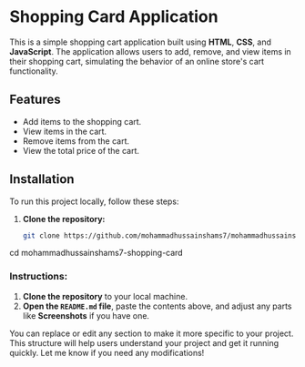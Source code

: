 # Shopping Card Application

This is a simple shopping cart application built using **HTML**, **CSS**, and **JavaScript**. The application allows users to add, remove, and view items in their shopping cart, simulating the behavior of an online store's cart functionality.

## Features

- Add items to the shopping cart.
- View items in the cart.
- Remove items from the cart.
- View the total price of the cart.

## Installation

To run this project locally, follow these steps:

1. **Clone the repository:**
   ```bash
   git clone https://github.com/mohammadhussainshams7/mohammadhussainshams7-shopping-card.git
cd mohammadhussainshams7-shopping-card
### Instructions:
1. **Clone the repository** to your local machine.
2. **Open the `README.md` file**, paste the contents above, and adjust any parts like **Screenshots** if you have one.

You can replace or edit any section to make it more specific to your project. This structure will help users understand your project and get it running quickly. Let me know if you need any modifications!


